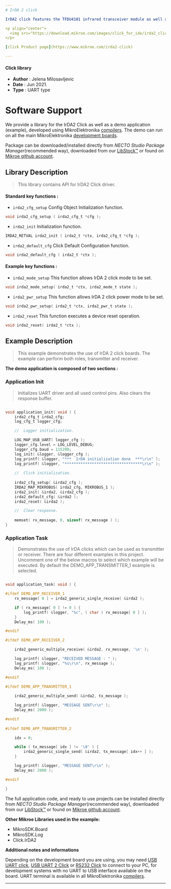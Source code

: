 ```yaml
---
# IrDA 2 click

IrDA2 click features the TFDU4101 infrared transceiver module as well as MCP2120 infrared encoder/decoder from Microchip connected with the 7.3728 MHz external crystal. The click is designed to run on either 3.3V or 5V power supply. It communicates with the target board via UART interface and the following mikroBUS™ pins: AN, RST, CS.

<p align="center">
  <img src="https://download.mikroe.com/images/click_for_ide/irda2_click.png" height=300px>
</p>

[click Product page](https://www.mikroe.com/irda2-click)

---
```



#### Click library

- **Author**        : Jelena Milosavljevic
- **Date**          : Jun 2021.
- **Type**          : UART type


# Software Support

We provide a library for the IrDA2 Click
as well as a demo application (example), developed using MikroElektronika
[compilers](https://www.mikroe.com/necto-studio).
The demo can run on all the main MikroElektronika [development boards](https://www.mikroe.com/development-boards).

Package can be downloaded/installed directly from *NECTO Studio Package Manager*(recommended way), downloaded from our [LibStock&trade;](https://libstock.mikroe.com) or found on [Mikroe github account](https://github.com/MikroElektronika/mikrosdk_click_v2/tree/master/clicks).

## Library Description

> This library contains API for IrDA2 Click driver.

#### Standard key functions :

- `irda2_cfg_setup` Config Object Initialization function.
```c
void irda2_cfg_setup ( irda2_cfg_t *cfg );
```

- `irda2_init` Initialization function.
```c
IRDA2_RETVAL irda2_init ( irda2_t *ctx, irda2_cfg_t *cfg );
```

- `irda2_default_cfg` Click Default Configuration function.
```c
void irda2_default_cfg ( irda2_t *ctx );
```

#### Example key functions :

- `irda2_mode_setup` This function allows IrDA 2 click mode to be set.
```c
void irda2_mode_setup( irda2_t *ctx, irda2_mode_t state );
```

- `irda2_pwr_setup` This function allows IrDA 2 click power mode to be set.
```c
void irda2_pwr_setup( irda2_t *ctx, irda2_pwr_t state );
```

- `irda2_reset` This function executes a device reset operation.
```c
void irda2_reset( irda2_t *ctx );
```

## Example Description

> This example demonstrates the use of IrDA 2 click boards. The example can perform both roles, transmitter and receiver.

**The demo application is composed of two sections :**

### Application Init

> Initializes UART driver and all used control pins. Also clears the response buffer.

```c

void application_init( void ) {
    irda2_cfg_t irda2_cfg;
    log_cfg_t logger_cfg;

    //  Logger initialization.

    LOG_MAP_USB_UART( logger_cfg );
    logger_cfg.level = LOG_LEVEL_DEBUG;
    logger_cfg.baud = 115200;
    log_init( &logger, &logger_cfg );
    log_printf( &logger, "***  IrDA initialization done  ***\r\n" );
    log_printf( &logger, "**********************************\r\n" );
    
    //  Click initialization.
    
    irda2_cfg_setup( &irda2_cfg );
    IRDA2_MAP_MIKROBUS( irda2_cfg, MIKROBUS_1 );
    irda2_init( &irda2, &irda2_cfg );
    irda2_default_cfg( &irda2 );
    irda2_reset( &irda2 );

    //  Clear response.
    
    memset( rx_message, 0, sizeof( rx_message ) );
}

```

### Application Task

> Demonstrates the use of IrDA clicks which can be used as transmitter or receiver. There are four different examples in this project. 
Uncomment one of the below macros to select which example will be executed. By default the DEMO_APP_TRANSMITTER_1 example is selected.

```c

void application_task( void ) {

#ifdef DEMO_APP_RECEIVER_1
    rx_message[ 0 ] = irda2_generic_single_receive( &irda2 );

    if ( rx_message[ 0 ] != 0 ) {
        log_printf( &logger, "%c", ( char ) rx_message[ 0 ] );
    }
    Delay_ms( 100 );

#endif

#ifdef DEMO_APP_RECEIVER_2

    irda2_generic_multiple_receive( &irda2, rx_message, '\n' );

    log_printf( &logger, "RECEIVED MESSAGE : " );
    log_printf( &logger, "%s\r\n", rx_message );
    Delay_ms( 100 );

#endif
    
#ifdef DEMO_APP_TRANSMITTER_1

    irda2_generic_multiple_send( &irda2, tx_message );

    log_printf( &logger, "MESSAGE SENT\r\n" );
    Delay_ms( 2000 );

#endif
    
#ifdef DEMO_APP_TRANSMITTER_2

    idx = 0;

    while ( tx_message[ idx ] != '\0' ) {
        irda2_generic_single_send( &irda2, tx_message[ idx++ ] );
    }

    log_printf( &logger, "MESSAGE SENT\r\n" );
    Delay_ms( 2000 );

#endif

}

```

The full application code, and ready to use projects can be installed directly from *NECTO Studio Package Manager*(recommended way), downloaded from our [LibStock&trade;](https://libstock.mikroe.com) or found on [Mikroe github account](https://github.com/MikroElektronika/mikrosdk_click_v2/tree/master/clicks).

**Other Mikroe Libraries used in the example:**

- MikroSDK.Board
- MikroSDK.Log
- Click.IrDA2

**Additional notes and informations**

Depending on the development board you are using, you may need
[USB UART click](https://www.mikroe.com/usb-uart-click),
[USB UART 2 Click](https://www.mikroe.com/usb-uart-2-click) or
[RS232 Click](https://www.mikroe.com/rs232-click) to connect to your PC, for
development systems with no UART to USB interface available on the board. UART
terminal is available in all MikroElektronika
[compilers](https://shop.mikroe.com/compilers).

---
